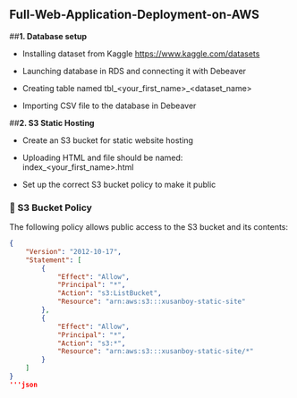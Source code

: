 ## Full-Web-Application-Deployment-on-AWS


##**1. Database setup**

- Installing dataset from Kaggle https://www.kaggle.com/datasets

- Launching database in RDS and connecting it with Debeaver

- Creating table named tbl_<your_first_name>_<dataset_name>

- Importing CSV file to the database in Debeaver

  
##**2. S3 Static Hosting**

- Create an S3 bucket for static website hosting

- Uploading HTML and file should be named: index_<your_first_name>.html

- Set up the correct S3 bucket policy to make it public

### 📁 S3 Bucket Policy

The following policy allows public access to the S3 bucket and its contents:

```json
{
    "Version": "2012-10-17",
    "Statement": [
        {
            "Effect": "Allow",
            "Principal": "*",
            "Action": "s3:ListBucket",
            "Resource": "arn:aws:s3:::xusanboy-static-site"
        },
        {
            "Effect": "Allow",
            "Principal": "*",
            "Action": "s3:*",
            "Resource": "arn:aws:s3:::xusanboy-static-site/*"
        }
    ]
}
'''json 
